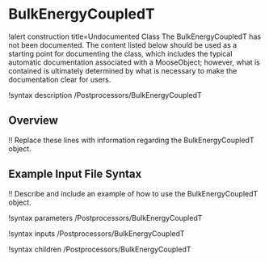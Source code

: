 # BulkEnergyCoupledT

!alert construction title=Undocumented Class
The BulkEnergyCoupledT has not been documented. The content listed below should be used as a starting point for
documenting the class, which includes the typical automatic documentation associated with a
MooseObject; however, what is contained is ultimately determined by what is necessary to make the
documentation clear for users.

!syntax description /Postprocessors/BulkEnergyCoupledT

## Overview

!! Replace these lines with information regarding the BulkEnergyCoupledT object.

## Example Input File Syntax

!! Describe and include an example of how to use the BulkEnergyCoupledT object.

!syntax parameters /Postprocessors/BulkEnergyCoupledT

!syntax inputs /Postprocessors/BulkEnergyCoupledT

!syntax children /Postprocessors/BulkEnergyCoupledT
